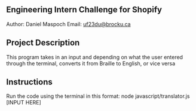 ## Engineering Intern Challenge for Shopify
Author: Daniel Maspoch
Email: uf23du@brocku.ca

## Project Description
This program takes in an input and depending on what the user entered through the terminal, converts it from Braille to English, or vice versa

## Instructions
Run the code using the terminal in this format: node javascript/translator.js [INPUT HERE]